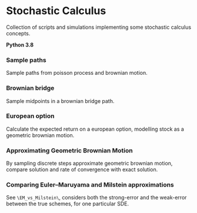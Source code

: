 # Stochastic Calculus
Collection of scripts and simulations implementing some stochastic calculus concepts.

**Python 3.8**

### Sample paths
Sample paths from poisson process and brownian motion.

### Brownian bridge
Sample midpoints in a brownian bridge path.

### European option 
Calculate the expected return on a european option, modelling stock as a geometric brownian motion.

### Approximating Geometric Brownian Motion
By sampling discrete steps approximate geometric brownian motion, compare solution and rate of convergence with exact solution.

### Comparing Euler–Maruyama and Milstein approximations
See `\EM_vs_Milstein\`, considers both the strong-error and the weak-error between the true schemes, for one particular SDE.

